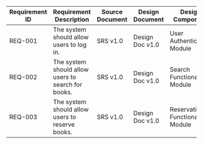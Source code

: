 | Requirement ID | Requirement Description | Source Document | Design Document | Design Component | Requirement Source | Priority | Status | Notes |
| -------------- | ----------------------- | --------------- | --------------- | ---------------- | ------------------ | -------- | ------ | ----- |
| REQ-001        | The system should allow users to log in. | SRS v1.0 | Design Doc v1.0 | User Authentication Module | Client | High | In Progress | Being implemented in Sprint 1 |
| REQ-002        | The system should allow users to search for books. | SRS v1.0 | Design Doc v1.0 | Search Functionality Module | Users | Medium | Not Started | To be implemented in Sprint 2 |
| REQ-003        | The system should allow users to reserve books. | SRS v1.0 | Design Doc v1.0 | Reservation Functionality Module | Client | Low | Not Started | To be implemented in Sprint 3 |
